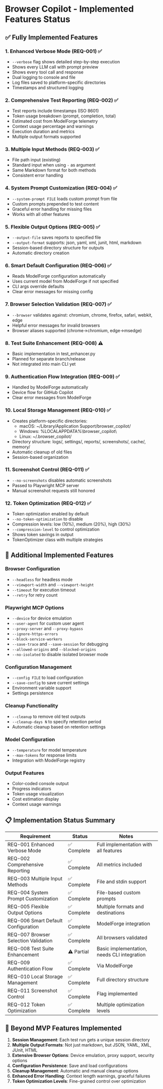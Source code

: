 # Browser Copilot - Implemented Features Status

## ✅ Fully Implemented Features

### 1. Enhanced Verbose Mode (REQ-001) ✅
- `--verbose` flag shows detailed step-by-step execution
- Shows every LLM call with prompt preview
- Shows every tool call and response
- Dual logging to console and file
- Log files saved to platform-specific directories
- Timestamps and structured logging

### 2. Comprehensive Test Reporting (REQ-002) ✅
- Test reports include timestamps (ISO 8601)
- Token usage breakdown (prompt, completion, total)
- Estimated cost from ModelForge telemetry
- Context usage percentage and warnings
- Execution duration and metrics
- Multiple output formats supported

### 3. Multiple Input Methods (REQ-003) ✅
- File path input (existing)
- Standard input when using `-` as argument
- Same Markdown format for both methods
- Consistent error handling

### 4. System Prompt Customization (REQ-004) ✅
- `--system-prompt FILE` loads custom prompt from file
- Custom prompts prepended to test content
- Graceful error handling for missing files
- Works with all other features

### 5. Flexible Output Options (REQ-005) ✅
- `--output-file` saves reports to specified file
- `--output-format` supports: json, yaml, xml, junit, html, markdown
- Session-based directory structure for outputs
- Automatic directory creation

### 6. Smart Default Configuration (REQ-006) ✅
- Reads ModelForge configuration automatically
- Uses current model from ModelForge if not specified
- CLI args override defaults
- Clear error messages for missing config

### 7. Browser Selection Validation (REQ-007) ✅
- `--browser` validates against: chromium, chrome, firefox, safari, webkit, edge
- Helpful error messages for invalid browsers
- Browser aliases supported (chrome→chromium, edge→msedge)

### 8. Test Suite Enhancement (REQ-008) ⚠️
- Basic implementation in test_enhancer.py
- Planned for separate branch/release
- Not integrated into main CLI yet

### 9. Authentication Flow Integration (REQ-009) ✅
- Handled by ModelForge automatically
- Device flow for GitHub Copilot
- Clear error messages from ModelForge

### 10. Local Storage Management (REQ-010) ✅
- Creates platform-specific directories:
  - macOS: ~/Library/Application Support/browser_copilot/
  - Windows: %LOCALAPPDATA%\browser_copilot\
  - Linux: ~/.browser_copilot/
- Directory structure: logs/, settings/, reports/, screenshots/, cache/, memory/
- Automatic cleanup of old files
- Session-based organization

### 11. Screenshot Control (REQ-011) ✅
- `--no-screenshots` disables automatic screenshots
- Passed to Playwright MCP server
- Manual screenshot requests still honored

### 12. Token Optimization (REQ-012) ✅
- Token optimization enabled by default
- `--no-token-optimization` to disable
- Compression levels: low (10%), medium (20%), high (30%)
- `--compression-level` to control optimization
- Shows token savings in output
- TokenOptimizer class with multiple strategies

## 🎯 Additional Implemented Features

### Browser Configuration
- `--headless` for headless mode
- `--viewport-width` and `--viewport-height`
- `--timeout` for execution timeout
- `--retry` for retry count

### Playwright MCP Options
- `--device` for device emulation
- `--user-agent` for custom user agent
- `--proxy-server` and `--proxy-bypass`
- `--ignore-https-errors`
- `--block-service-workers`
- `--save-trace` and `--save-session` for debugging
- `--allowed-origins` and `--blocked-origins`
- `--no-isolated` to disable isolated browser mode

### Configuration Management
- `--config FILE` to load configuration
- `--save-config` to save current settings
- Environment variable support
- Settings persistence

### Cleanup Functionality
- `--cleanup` to remove old test outputs
- `--cleanup-days N` to specify retention period
- Automatic cleanup based on retention settings

### Model Configuration
- `--temperature` for model temperature
- `--max-tokens` for response limits
- Integration with ModelForge registry

### Output Features
- Color-coded console output
- Progress indicators
- Token usage visualization
- Cost estimation display
- Context usage warnings

## 📋 Implementation Status Summary

| Requirement | Status | Notes |
|-------------|--------|-------|
| REQ-001 Enhanced Verbose Mode | ✅ Complete | Full implementation with all features |
| REQ-002 Comprehensive Reporting | ✅ Complete | All metrics included |
| REQ-003 Multiple Input Methods | ✅ Complete | File and stdin support |
| REQ-004 System Prompt Customization | ✅ Complete | File-based custom prompts |
| REQ-005 Flexible Output Options | ✅ Complete | Multiple formats and destinations |
| REQ-006 Smart Default Configuration | ✅ Complete | ModelForge integration |
| REQ-007 Browser Selection Validation | ✅ Complete | All browsers validated |
| REQ-008 Test Suite Enhancement | ⚠️ Partial | Basic implementation, needs CLI integration |
| REQ-009 Authentication Flow | ✅ Complete | Via ModelForge |
| REQ-010 Local Storage Management | ✅ Complete | Full directory structure |
| REQ-011 Screenshot Control | ✅ Complete | Flag implemented |
| REQ-012 Token Optimization | ✅ Complete | Multiple optimization levels |

## 🚀 Beyond MVP Features Implemented

1. **Session Management**: Each test run gets a unique session directory
2. **Multiple Output Formats**: Not just markdown, but JSON, YAML, XML, JUnit, HTML
3. **Extensive Browser Options**: Device emulation, proxy support, security options
4. **Configuration Persistence**: Save and load configurations
5. **Cleanup Management**: Automatic and manual cleanup options
6. **Enhanced Error Handling**: Context length warnings, graceful failures
7. **Token Optimization Levels**: Fine-grained control over optimization